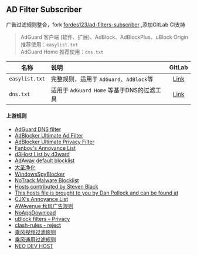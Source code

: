 ## AD Filter Subscriber

广告过滤规则整合，fork [fordes123/ad-filters-subscriber](https://github.com/fordes123/ad-filters-subscriber) ,添加GitLab CI支持
> AdGuard 客户端 (软件、扩展)、AdBlock、AdBlockPlus、uBlock Origin 推荐使用：`easylist.txt`  
> AdGuard Home 推荐使用：`dns.txt`  

| 名称          | 说明                                    | GitLab                                                                                 |
|---------------|:----------------------------------------|:-------------------------------------------------------------------------------------:|
| `easylist.txt`     | 完整规则，适用于 `AdGuard`、`AdBlock`等   | [Link](https://gitlab.com/FlyLoongZhuo/ad-filters-subscriber/-/raw/main/rule/all.txt) |
| `dns.txt`     | 适用于 `AdGuard Home` 等基于DNS的过滤工具 | [Link](https://gitlab.com/FlyLoongZhuo/ad-filters-subscriber/-/raw/main/rule/dns.txt) |


#### 上游规则

- [AdGuard DNS filter](https://adguardteam.github.io/HostlistsRegistry/assets/filter_1.txt)
- [AdBlocker Ultimate Ad Filter](https://filters.adavoid.org/ultimate-ad-filter.txt)
- [AdBlocker Ultimate Privacy Filter](https://filters.adavoid.org/ultimate-ad-filter.txt)
- [Fanboy's Annoyance List](https://easylist-downloads.adblockplus.org/fanboy-annoyance.txt)
- [d3Host List by d3ward](https://raw.githubusercontent.com/d3ward/toolz/master/src/d3host.txt)
- [AdAway default blocklist](https://raw.githubusercontent.com/AdAway/adaway.github.io/master/hosts.txt)
- [大圣净化](https://raw.githubusercontent.com/jdlingyu/ad-wars/master/hosts)
- [WindowsSpyBlocker](https://raw.githubusercontent.com/crazy-max/WindowsSpyBlocker/master/data/hosts/spy.txt)
- [NoTrack Malware Blocklist](https://gitlab.com/quidsup/notrack-blocklists/-/raw/master/malware.hosts)
- [Hosts contributed by Steven Black](https://raw.githubusercontent.com/StevenBlack/hosts/master/data/StevenBlack/hosts)
- [This hosts file is brought to you by Dan Pollock and can be found at](https://someonewhocares.org/hosts/zero/hosts)
- [CJX's Annoyance List](https://raw.githubusercontent.com/cjx82630/cjxlist/master/cjx-annoyance.txt)
- [AWAvenue 秋风广告规则](https://raw.githubusercontent.com/TG-Twilight/AWAvenue-Ads-Rule/main/AWAvenue-Ads-Rule.txt)
- [NoAppDownload](https://raw.githubusercontent.com/Noyllopa/NoAppDownload/master/NoAppDownload.txt)
- [uBlock filters – Privacy](https://raw.githubusercontent.com/uBlockOrigin/uAssets/master/filters/privacy.txt)
- [clash-rules - reject](https://raw.githubusercontent.com/Loyalsoldier/clash-rules/release/reject.txt)
- [乘风视频过滤规则](https://raw.githubusercontent.com/xinggsf/Adblock-Plus-Rule/master/mv.txt)
- [乘风通用过滤规则](https://raw.githubusercontent.com/xinggsf/Adblock-Plus-Rule/master/rule.txt)
- [NEO DEV HOST](https://raw.githubusercontent.com/neodevpro/neodevhost/master/adblocker)
